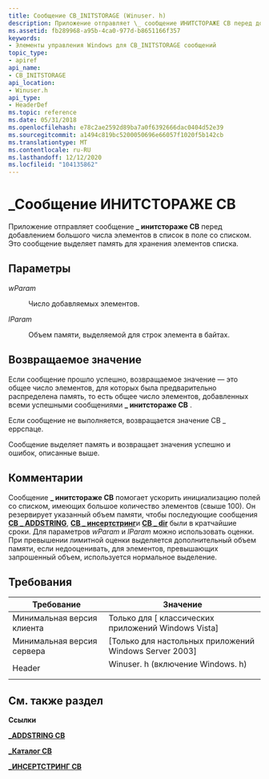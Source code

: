 ```yaml
---
title: Сообщение CB_INITSTORAGE (Winuser. h)
description: Приложение отправляет \_ сообщение ИНИТСТОРАЖЕ CB перед добавлением большого числа элементов в список в поле со списком. Это сообщение выделяет память для хранения элементов списка.
ms.assetid: fb289968-a95b-4ca0-977d-b8651166f357
keywords:
- Элементы управления Windows для CB_INITSTORAGE сообщений
topic_type:
- apiref
api_name:
- CB_INITSTORAGE
api_location:
- Winuser.h
api_type:
- HeaderDef
ms.topic: reference
ms.date: 05/31/2018
ms.openlocfilehash: e78c2ae2592d89ba7a0f6392666dac0404d52e39
ms.sourcegitcommit: a1494c819bc5200050696e66057f1020f5b142cb
ms.translationtype: MT
ms.contentlocale: ru-RU
ms.lasthandoff: 12/12/2020
ms.locfileid: "104135862"
---
```

# <a name="cb_initstorage-message"></a>\_Сообщение ИНИТСТОРАЖЕ CB

Приложение отправляет сообщение **\_ инитстораже CB** перед добавлением большого числа элементов в список в поле со списком. Это сообщение выделяет память для хранения элементов списка.

## <a name="parameters"></a>Параметры

<dl> <dt>

*wParam* 
</dt> <dd>

Число добавляемых элементов.

</dd> <dt>

*lParam* 
</dt> <dd>

Объем памяти, выделяемой для строк элемента в байтах.

</dd> </dl>

## <a name="return-value"></a>Возвращаемое значение

Если сообщение прошло успешно, возвращаемое значение — это общее число элементов, для которых была предварительно распределена память, то есть общее число элементов, добавленных всеми успешными сообщениями **\_ инитстораже CB** .

Если сообщение не выполняется, возвращается значение CB \_ еррспаце.

Сообщение выделяет память и возвращает значения успешно и ошибок, описанные выше.

## <a name="remarks"></a>Комментарии

Сообщение **\_ инитстораже CB** помогает ускорить инициализацию полей со списком, имеющих большое количество элементов (свыше 100). Он резервирует указанный объем памяти, чтобы последующие сообщения [**CB \_ ADDSTRING**](cb-addstring.md), [**CB \_ инсертстринг**](cb-insertstring.md)и [**CB \_ dir**](cb-dir.md) были в кратчайшие сроки. Для параметров *wParam* и *lParam* можно использовать оценки. При превышении лимитной оценки выделяется дополнительный объем памяти, если недооценивать, для элементов, превышающих запрошенный объем, используется нормальное выделение.

## <a name="requirements"></a>Требования



| Требование | Значение |
|-------------------------------------|----------------------------------------------------------------------------------------------------------|
| Минимальная версия клиента<br/> | Только для \[ классических приложений Windows Vista\]<br/>                                                           |
| Минимальная версия сервера<br/> | \[Только для настольных приложений Windows Server 2003\]<br/>                                                     |
| Header<br/>                   | <dl> <dt>Winuser. h (включение Windows. h)</dt> </dl> |



## <a name="see-also"></a>См. также раздел

<dl> <dt>

**Ссылки**
</dt> <dt>

[**\_ADDSTRING CB**](cb-addstring.md)
</dt> <dt>

[**\_Каталог CB**](cb-dir.md)
</dt> <dt>

[**\_ИНСЕРТСТРИНГ CB**](cb-insertstring.md)
</dt> </dl>

 

 






